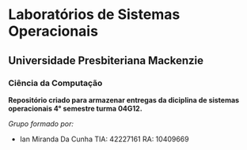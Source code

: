 # Laboratórios de Sistemas Operacionais 
## Universidade Presbiteriana Mackenzie
### Ciência da Computação
**Repositório criado para armazenar entregas da diciplina de sistemas operacionais 4° semestre turma 04G12.**

*Grupo formado por:*
- Ian Miranda Da Cunha TIA: 42227161 RA: 10409669

